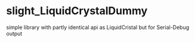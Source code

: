 # slight_LiquidCrystalDummy
simple library with partly identical api as LiquidCristal but for Serial-Debug output
